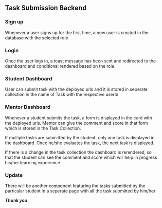 ## Task Submission Backend

### Sign up

Whenever a user signs up for the first time, a new user is created in the database with the selected role

### Login

Once the user logs in, a toast message has been sent and redirected to the dashboard and conditional rendered based on the role

### Student Dashboard

User can submit task with the deployed urls and it is stored in seperate collection in the name of Task with the respective userId

### Mentor Dashboard

Whenever a student submits the task, a form is displayed in the card with the deployed urls. Mentor can give the comment and score in that form which is stored in the Task Collection.

If multiple tasks are submitted by the student, only one task is displayed in the dashboard. Once he/she evaluates the task, the next task is displayed.

If there is a change in the task collection the dashboard is rerendered, so that the student can see the comment and score which will help in progress his/her learning experience

### Update 

There will be another component featuring the tasks submitted by the particular student in a seperate page with all the task submitted by him/her

***Thank you***
